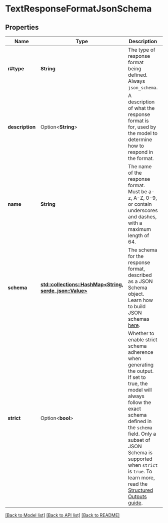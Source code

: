 # TextResponseFormatJsonSchema

## Properties

Name | Type | Description | Notes
------------ | ------------- | ------------- | -------------
**r#type** | **String** | The type of response format being defined. Always `json_schema`. | 
**description** | Option<**String**> | A description of what the response format is for, used by the model to determine how to respond in the format.  | [optional]
**name** | **String** | The name of the response format. Must be a-z, A-Z, 0-9, or contain underscores and dashes, with a maximum length of 64.  | 
**schema** | [**std::collections::HashMap<String, serde_json::Value>**](serde_json::Value.md) | The schema for the response format, described as a JSON Schema object. Learn how to build JSON schemas [here](https://json-schema.org/).  | 
**strict** | Option<**bool**> | Whether to enable strict schema adherence when generating the output. If set to true, the model will always follow the exact schema defined in the `schema` field. Only a subset of JSON Schema is supported when `strict` is `true`. To learn more, read the [Structured Outputs guide](https://platform.openai.com/docs/guides/structured-outputs).  | [optional]

[[Back to Model list]](../README.md#documentation-for-models) [[Back to API list]](../README.md#documentation-for-api-endpoints) [[Back to README]](../README.md)


